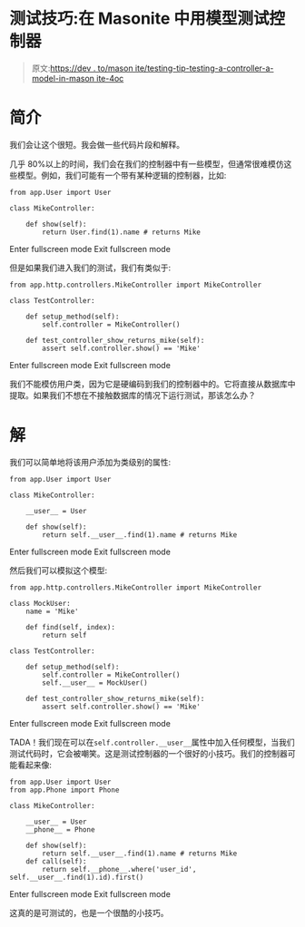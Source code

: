 # 测试技巧:在 Masonite 中用模型测试控制器

> 原文:[https://dev . to/mason ite/testing-tip-testing-a-controller-a-model-in-mason ite-4oc](https://dev.to/masonite/testing-tip-testing-a-controller-with-a-model-in-masonite-4oc)

# 简介

我们会让这个很短。我会做一些代码片段和解释。

几乎 80%以上的时间，我们会在我们的控制器中有一些模型，但通常很难模仿这些模型。例如，我们可能有一个带有某种逻辑的控制器，比如:

```
from app.User import User

class MikeController:

    def show(self):
        return User.find(1).name # returns Mike 
```

Enter fullscreen mode Exit fullscreen mode

但是如果我们进入我们的测试，我们有类似于:

```
from app.http.controllers.MikeController import MikeController

class TestController:

    def setup_method(self):
        self.controller = MikeController()

    def test_controller_show_returns_mike(self):
        assert self.controller.show() == 'Mike' 
```

Enter fullscreen mode Exit fullscreen mode

我们不能模仿用户类，因为它是硬编码到我们的控制器中的。它将直接从数据库中提取。如果我们不想在不接触数据库的情况下运行测试，那该怎么办？

# 解

我们可以简单地将该用户添加为类级别的属性:

```
from app.User import User

class MikeController:

    __user__ = User

    def show(self):
        return self.__user__.find(1).name # returns Mike 
```

Enter fullscreen mode Exit fullscreen mode

然后我们可以模拟这个模型:

```
from app.http.controllers.MikeController import MikeController

class MockUser:
    name = 'Mike'

    def find(self, index):
        return self

class TestController:

    def setup_method(self):
        self.controller = MikeController()
        self.__user__ = MockUser()

    def test_controller_show_returns_mike(self):
        assert self.controller.show() == 'Mike' 
```

Enter fullscreen mode Exit fullscreen mode

TADA！我们现在可以在`self.controller.__user__`属性中加入任何模型，当我们测试代码时，它会被嘲笑。这是测试控制器的一个很好的小技巧。我们的控制器可能看起来像:

```
from app.User import User
from app.Phone import Phone

class MikeController:

    __user__ = User
    __phone__ = Phone

    def show(self):
        return self.__user__.find(1).name # returns Mike 
    def call(self):
        return self.__phone__.where('user_id', self.__user__.find(1).id).first() 
```

Enter fullscreen mode Exit fullscreen mode

这真的是可测试的，也是一个很酷的小技巧。